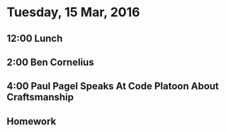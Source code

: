 Tuesday, 15 Mar, 2016
=====================


12:00 Lunch
-----------


2:00 Ben Cornelius
------------------


4:00 Paul Pagel Speaks At Code Platoon About Craftsmanship
----------------------------------------------------------

Homework
--------
